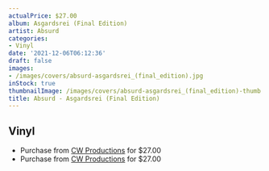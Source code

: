 ```yaml
---
actualPrice: $27.00
album: Asgardsrei (Final Edition)
artist: Absurd
categories:
- Vinyl
date: '2021-12-06T06:12:36'
draft: false
images:
- /images/covers/absurd-asgardsrei_(final_edition).jpg
inStock: true
thumbnailImage: /images/covers/absurd-asgardsrei_(final_edition)-thumb.jpg
title: Absurd - Asgardsrei (Final Edition)
---
```


## Vinyl
* Purchase from [CW Productions](https://shop.cwproductions.net/products/absurd-asgardsrei-lp-1) for $27.00
* Purchase from [CW Productions](https://shop.cwproductions.net/products/absurd-asgardsrei-final-edition-lp) for $27.00
